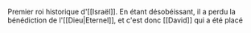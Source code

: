 Premier roi historique d'[[Israël]].
En étant désobéissant, il a perdu la bénédiction de l'[[Dieu|Eternel]], et c'est donc [[David]] qui a été placé